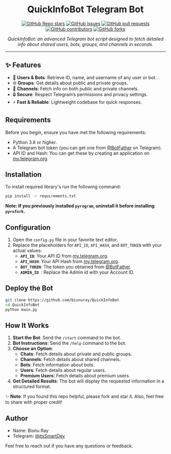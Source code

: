<h1 align="center">QuickInfoBot Telegram Bot</h1>

<p align="center">
  <a href="https://github.com/bisnuray/QuickInfoBot/stargazers"><img src="https://img.shields.io/github/stars/bisnuray/QuickInfoBot?color=blue&style=flat" alt="GitHub Repo stars"></a>
  <a href="https://github.com/bisnuray/QuickInfoBot/issues"><img src="https://img.shields.io/github/issues/bisnuray/QuickInfoBot" alt="GitHub issues"></a>
  <a href="https://github.com/bisnuray/QuickInfoBot/pulls"><img src="https://img.shields.io/github/issues-pr/bisnuray/QuickInfoBot" alt="GitHub pull requests"></a>
  <a href="https://github.com/bisnuray/QuickInfoBot/graphs/contributors"><img src="https://img.shields.io/github/contributors/bisnuray/QuickInfoBot?style=flat" alt="GitHub contributors"></a>
  <a href="https://github.com/bisnuray/QuickInfoBot/network/members"><img src="https://img.shields.io/github/forks/bisnuray/QuickInfoBot?style=flat" alt="GitHub forks"></a>
</p>

<p align="center">
  <em>QuickInfoBot: an advanced Telegram bot script designed to fetch detailed info about shared users, bots, groups, and channels in seconds.</em>
</p>
<hr>

## ✨ Features

* 👤 **Users & Bots**: Retrieve ID, name, and username of any user or bot.
* 🌐 **Groups**: Get details about public and private groups.
* 📢 **Channels**: Fetch info on both public and private channels.
* 🔒 **Secure**: Respect Telegram’s permissions and privacy settings.
* ⚡ **Fast & Reliable**: Lightweight codebase for quick responses.

## Requirements

Before you begin, ensure you have met the following requirements:

- Python 3.8 or higher.
- A Telegram bot token (you can get one from [@BotFather](https://t.me/BotFather) on Telegram).
- API ID and Hash: You can get these by creating an application on [my.telegram.org](https://my.telegram.org).

## Installation

To install required library's run the following command:

```bash
pip install -r requirements.txt
```

**Note: If you previously installed `pyrogram`, uninstall it before installing `pyrofork`.**

## Configuration

1. Open the `config.py` file in your favorite text editor.
2. Replace the placeholders for `API_ID`, `API_HASH`, and `BOT_TOKEN` with your actual values:
   - **`API_ID`**: Your API ID from [my.telegram.org](https://my.telegram.org).
   - **`API_HASH`**: Your API Hash from [my.telegram.org](https://my.telegram.org).
   - **`BOT_TOKEN`**: The token you obtained from [@BotFather](https://t.me/BotFather).
   - **`ADMIN_ID `**: Replace the Admin id with your Account ID.

## Deploy the Bot

```sh
git clone https://github.com/bisnuray/QuickInfoBot
cd QuickInfoBot
python main.py
```

## How It Works

1. **Start the Bot**: Send the `/start` command to the bot.
1. **Bot Instructions**: Send the `/help` command to the bot.
2. **Choose an Option**:
   - **Chats**: Fetch details about private and public groups.
   - **Channels**: Fetch details about shared channels.
   - **Bots**: Fetch information about bots.
   - **Users**: Fetch details about regular users.
   - **Premium Users**: Fetch details about premium users.
3. **Get Detailed Results**: The bot will display the requested information in a structured format.

✨ **Note**: If you found this repo helpful, please fork and star it. Also, feel free to share with proper credit!

## Author

- Name: Bisnu Ray
- Telegram: [@itsSmartDev](https://t.me/itsSmartDev)

Feel free to reach out if you have any questions or feedback.


